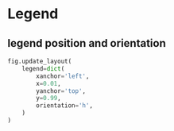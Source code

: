 # Legend

## legend position and orientation
```py
fig.update_layout(
    legend=dict(
        xanchor='left',
        x=0.01,
        yanchor='top',
        y=0.99,
        orientation='h',    
    )
)
```
